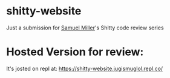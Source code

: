 # shitty-website
Just a submission for [Samuel Miller](https://youtube.com/c/SamMillerVlogs)'s Shitty code review series

# Hosted Version for review:
It's josted on repl at: https://shitty-website.jugismuglol.repl.co/
